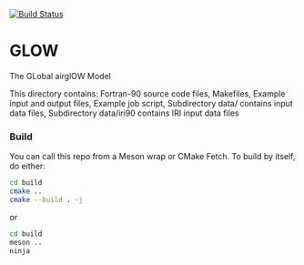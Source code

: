 [![Build Status](https://travis-ci.com/scivision/NCAR-GLOW.svg?branch=master)](https://travis-ci.com/scivision/NCAR-GLOW)

# GLOW
The GLobal airglOW Model

This directory contains:
   Fortran-90 source code files,
   Makefiles,
   Example input and output files,
   Example job script,
   Subdirectory data/ contains input data files,
   Subdirectory data/iri90 contains IRI input data files


### Build
You can call this repo from a Meson wrap or CMake Fetch.
To build by itself, do either:

```sh
cd build
cmake ..
cmake --build . -j
```

or 

```sh
cd build
meson ..
ninja
```
